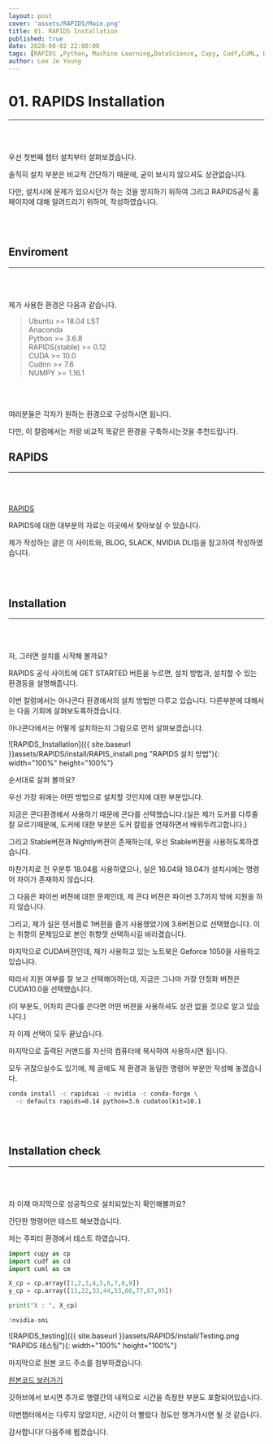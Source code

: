 ```yaml
---
layout: post
cover: 'assets/RAPIDS/Main.png'
title: 01. RAPIDS Installation
published: true
date: 2020-08-02 22:00:00
tags: [RAPIDS ,Python, Machine Learning,DataScience, Cupy, Cudf,CuML, Data, Data Science]
author: Lee Je Young
---
```

<meta charset="UTF8">

# 01. RAPIDS Installation
---
  <br><br>
  
  우선 첫번째 챕터 설치부터 살펴보겠습니다.
  
  솔직히 설치 부분은 비교적 간단하기 때문에, 굳이 보시지 않으셔도 상관없습니다.
  
  다만, 설치시에 문제가 있으시던가 하는 것을 방지하기 위하여 그리고 RAPIDS공식 홈페이지에 대해 알려드리기 위하여, 작성하였습니다.
  
 
  <br><br>
  
## Enviroment
---
  <br><br>
  
  제가 사용한 환경은 다음과 같습니다.
  
>Ubuntu >= 18.04 LST
><br>Anaconda
><br>Python >= 3.6.8
><br>RAPIDS(stable) >= 0.12
><br>CUDA >= 10.0
><br>Cudnn >= 7.6
><br>NUMPY >= 1.16.1
  
  <br><br>
  
  여러분들은 각자가 원하는 환경으로 구성하시면 됩니다.
  
  다만, 이 칼럼에서는 저랑 비교적 똑같은 환경을 구축하시는것을 추천드립니다.

  
## RAPIDS
---
  <br><br>
  
  [RAPIDS](https://rapids.ai/)
  
  RAPIDS에 대한 대부분의 자료는 이곳에서 찾아보실 수 있습니다.
  
  제가 작성하는 글은 이 사이트와, BLOG, SLACK, NVIDIA DLI등을 참고하여 작성하였습니다.
  
  <br><br>
  
## Installation
---

  <br><br>
  
  자, 그러면 설치를 시작해 볼까요?
  
  RAPIDS 공식 사이트에 GET STARTED 버튼을 누르면, 설치 방법과, 설치할 수 있는 환경등을 설명해줍니다.
  
  이번 칼럼에서는 아나콘다 환경에서의 설치 방법만 다루고 있습니다. 다른부분에 대해서는 다음 기회에 살펴보도록하겠습니다.
  
  아나콘다에서는 어떻게 설치하는지 그림으로 먼저 살펴보겠습니다.
  
  ![RAPIDS_Installation]({{ site.baseurl }}assets/RAPIDS/install/RAPIS_install.png "RAPIDS 설치 방법"){: width="100%" height="100%"}
  
  순서대로 살펴 볼까요?
  
  우선 가장 위에는 어떤 방법으로 설치할 것인지에 대한 부분입니다.
  
  지금은 콘다환경에서 사용하기 때문에 콘다를 선택했습니다.(실은 제가 도커를 다루줄 잘 모르기때문에, 도커에 대한 부분은 도커 칼럼을 연재하면서 배워두려고합니다.)
  
  그리고 Stable버젼과 Nightly버젼이 존재하는데, 우선 Stable버젼을 사용하도록하겠습니다.
  
  마찬가지로 전 우분투 18.04를 사용하였으나, 실은 16.04와 18.04가 설치시에는 명령어 차이가 존재하지 않습니다.
  
  그 다음은 파이썬 버젼에 대한 문제인데, 제 콘다 버젼은 파이썬 3.7까지 밖에 지원을 하지 않습니다.
  
  그리고, 제가 실은 텐서플로 1버젼을 즐겨 사용했었기에 3.6버젼으로 선택했습니다. 이는 취향의 문제임으로 본인 취향껏 선택하시길 바라겠습니다.
  
  마지막으로 CUDA버젼인데, 제가 사용하고 있는 노트북은 Geforce 1050을 사용하고 있습니다.
  
  따라서 지원 여부를 잘 보고 선택해야하는데, 지금은 그나마 가장 안정화 버젼은 CUDA10.0을 선택했습니다.
  
  (이 부분도, 어차피 콘다를 쓴다면 어떤 버젼을 사용하셔도 상관 없을 것으로 알고 있습니다.)
  
  자 이제 선택이 모두 끝났습니다.
  
  마지막으로 출력된 커맨드를 자신의 컴퓨터에 복사하여 사용하시면 됩니다.
  
  모두 귀찮으실수도 있기에, 제 글에도 제 환경과 동일한 명령어 부분만 작성해 놓겠습니다.
  
  ```bash
  conda install -c rapidsai -c nvidia -c conda-forge \
    -c defaults rapids=0.14 python=3.6 cudatoolkit=10.1
  ```
  
  <br><br>
  
## Installation check
---

  <br><br>
  
  자 이제 마지막으로 성공적으로 설치되었는지 확인해볼까요?
  
  간단한 명령어만 테스트 해보겠습니다.
  
  저는 주피터 환경에서 테스트 하였습니다.
  
  ```python
  import cupy as cp
  import cudf as cd
  import cuml as cm
  ```
  
  ```python  
  X_cp = cp.array([1,2,3,4,5,6,7,8,9])
  y_cp = cp.array([11,22,33,44,53,66,77,87,95])

  print("X : ", X_cp)

  !nvidia-smi
  ```
  
  ![RAPIDS_testing]({{ site.baseurl }}assets/RAPIDS/install/Testing.png "RAPIDS 테스팅"){: width="100%" height="100%"}
  
  마지막으로 원본 코드 주소를 첨부하겠습니다.
  
  [원본코드 보러가기](https://github.com/Ign0reLee/Data_Science_With_RAPIDS/blob/master/Chapter%2001.Installation/Testing_Installation.ipynb)
  
  깃허브에서 보시면 추가로 행렬간의 내적으로 시간을 측정한 부분도 포함되어있습니다.
  
  이번챕터에서는 다루지 않았지만, 시간이 더 빨랐다 정도만 챙겨가시면 될 것 같습니다.
  
  감사합니다! 다음주에 뵙겠습니다.